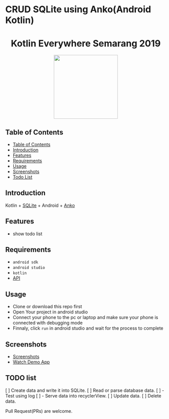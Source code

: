 # CRUD SQLite using Anko(Android Kotlin)

<h1 align="center">Kotlin Everywhere Semarang 2019</h1>
<p align="center">
<img src="https://www.themoviedb.org/assets/2/v4/logos/312x276-primary-green-74212f6247252a023be0f02a5a45794925c3689117da9d20ffe47742a665c518.png" width="200" height="200"></p>

## Table of Contents

- [Table of Contents](#Table-of-Contents)
- [Introduction](#Introduction)
- [Features](#Features)
- [Requirements](#Requirements)
- [Usage](#Usage)
- [Screenshots](#Screenshots)
- [Todo List](#Todo-List)

## Introduction

Kotlin + [SQLite](https://sqlite.org/index.html) + Android + [Anko](https://github.com/Kotlin/anko)

## Features

- show todo list

## Requirements

- `android sdk`
- `android studio`
- `kotlin`
- [API](https://developers.themoviedb.org/3)

## Usage

- Clone or download this repo first
- Open Your project in android studio 
- Connect your phone to the pc or laptop and make sure your phone is connected with debugging mode
- Finnaly, click `run` in android studio and wait for the process to complete

## Screenshots

- [Screenshots]()
- [Watch Demo App]()

## TODO list

[ ] Create data and write it into SQLite.
[ ] Read or parse database data.
[ ] - Test using log
[ ] - Serve data into recyclerView.
[ ] Update data.
[ ] Delete data.

Pull Request(PRs) are welcome.
